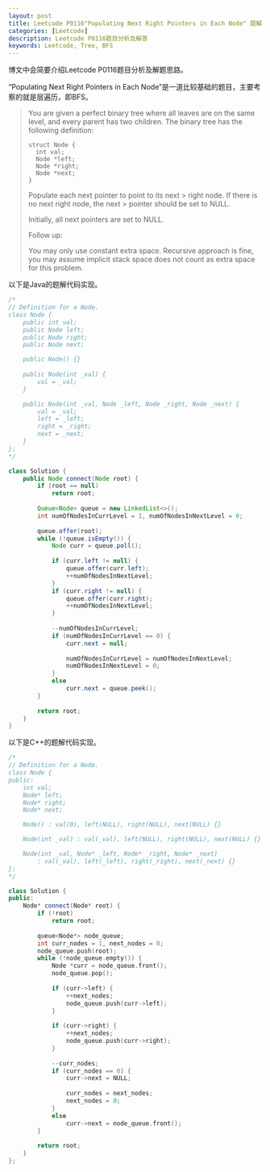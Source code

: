 ```yaml
---
layout: post
title: Leetcode P0116"Populating Next Right Pointers in Each Node" 题解
categories: [Leetcode]
description: Leetcode P0116题目分析及解答
keywords: Leetcode, Tree, BFS
---
```


博文中会简要介绍Leetcode P0116题目分析及解题思路。

“Populating Next Right Pointers in Each Node”是一道比较基础的题目，主要考察的就是层遍历，即BFS。

> You are given a perfect binary tree where all leaves are on the same level, and every parent has two children. The binary tree has the following definition:
> ```
> struct Node {
>   int val;
>   Node *left;
>   Node *right;
>   Node *next;
> }
> ```
> Populate each next pointer to point to its next > right node. If there is no next right node, the next > pointer should be set to NULL.
> 
> Initially, all next pointers are set to NULL.
> 
> Follow up:
> 
> You may only use constant extra space.
> Recursive approach is fine, you may assume implicit stack space does not count as extra space for this problem.

以下是Java的题解代码实现。
```java
/*
// Definition for a Node.
class Node {
    public int val;
    public Node left;
    public Node right;
    public Node next;

    public Node() {}
    
    public Node(int _val) {
        val = _val;
    }

    public Node(int _val, Node _left, Node _right, Node _next) {
        val = _val;
        left = _left;
        right = _right;
        next = _next;
    }
};
*/

class Solution {
    public Node connect(Node root) {
        if (root == null)
            return root;
        
        Queue<Node> queue = new LinkedList<>();
        int numOfNodesInCurrLevel = 1, numOfNodesInNextLevel = 0;
        
        queue.offer(root);
        while (!queue.isEmpty()) {
            Node curr = queue.poll();
            
            if (curr.left != null) {
                queue.offer(curr.left);
                ++numOfNodesInNextLevel;
            }
            if (curr.right != null) {
                queue.offer(curr.right);
                ++numOfNodesInNextLevel;
            }
            
            --numOfNodesInCurrLevel;
            if (numOfNodesInCurrLevel == 0) {
                curr.next = null;
                
                numOfNodesInCurrLevel = numOfNodesInNextLevel;
                numOfNodesInNextLevel = 0;
            }
            else
                curr.next = queue.peek();
        }
        
        return root;
    }
}
```

以下是C++的题解代码实现。
```cpp
/*
// Definition for a Node.
class Node {
public:
    int val;
    Node* left;
    Node* right;
    Node* next;

    Node() : val(0), left(NULL), right(NULL), next(NULL) {}

    Node(int _val) : val(_val), left(NULL), right(NULL), next(NULL) {}

    Node(int _val, Node* _left, Node* _right, Node* _next)
        : val(_val), left(_left), right(_right), next(_next) {}
};
*/

class Solution {
public:
    Node* connect(Node* root) {
        if (!root)
            return root;
        
        queue<Node*> node_queue;
        int curr_nodes = 1, next_nodes = 0;
        node_queue.push(root);
        while (!node_queue.empty()) {
            Node *curr = node_queue.front();
            node_queue.pop();
            
            if (curr->left) {
                ++next_nodes;
                node_queue.push(curr->left);
            }
            
            if (curr->right) {
                ++next_nodes;
                node_queue.push(curr->right);
            }
            
            --curr_nodes;
            if (curr_nodes == 0) {
                curr->next = NULL;
                
                curr_nodes = next_nodes;
                next_nodes = 0;
            }
            else
                curr->next = node_queue.front();
        }
        
        return root;
    }
};
```
